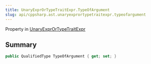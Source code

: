 ```yaml
---
title: UnaryExprOrTypeTraitExpr.TypeOfArgument
slug: api/cppsharp.ast.unaryexprortypetraitexpr.typeofargument
---
```

Property in [UnaryExprOrTypeTraitExpr](/api/cppsharp/ast/unaryexprortypetraitexpr)

## Summary



```csharp
public QualifiedType TypeOfArgument { get; set; }
```

